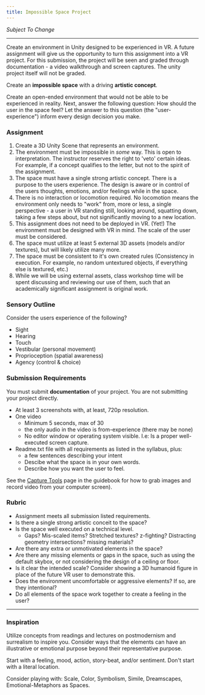 ```yaml
---
title: Impossible Space Project
---
```


*Subject To Change*

---

Create an environment in Unity designed to be experienced in VR. A future assignment will give us the opportunity to turn this assignment into a VR project. For this submission, the project will be seen and graded through documentation - a video walkthrough and screen captures. The unity project itself will not be graded.

Create an **impossible space** with a driving **artistic concept**.

Create an open-ended environment that would not be able to be experienced in reality. Next, answer the following question: How should the user in the space feel? Let the answer to this question (the "user-experience") inform every design decision you make.

### Assignment
  1. Create a 3D Unity Scene that represents an environment.
  1. The environment must be impossible in *some* way. This is open to interpretation. The instructor reserves the right to 'veto' certain ideas. For example, if a concept qualifies to the letter, but not to the spirit of the assignment.
  2. The space must have a single strong artistic concept. There is a purpose to the users experience. The design is aware or in control of the users thoughts, emotions, and/or feelings while in the space.
  3. There is no interaction or locomotion required. No locomotion means the environment only needs to "work" from, more or less, a single perspective - a user in VR standing still, looking around, squatting down, taking a few steps about, but not significantly moving to a new location.
  4. This assignment does not need to be deployed in VR. (Yet!) The environment must be designed with VR in mind. The scale of the user must be considered.
  5. The space must utilize at least 5 external 3D assets (models and/or textures), but will likely utilize many more.
  6. The space must be consistent to it's own created rules (Consistency in execution. For example, no random untextured objects, if everything else is textured, etc.)
  7. While we will be using external assets, class workshop time will be spent discussing and reviewing our use of them, such that an academically significant
        assignment is original work.


### Sensory Outline
Consider the users experience of the following?

- Sight
- Hearing
- Touch
- Vestibular (personal movement)
- Proprioception (spatial awareness)
- Agency (control & choice)


### Submission Requirements
You must submit **documentation** of your project. You are not submitting your project directly.

- At least 3 screenshots with, at least, 720p resolution.
- One video
  - Minimum 5 seconds, max of 30
  - the only audio in the video is from-experience (there may be none)
  - No editor window or operating system visible. I.e: Is a proper well-executed screen capture.
- Readme.txt file with all requirements as listed in the syllabus, plus:
  - a few sentences describing your intent
  - Descibe what the space is in your own words.
  - Describe how you want the user to feel.

See the [Capture Tools](https://guidebook.hdyar.com/digital-media-fundamentals/media-tools/capture-tools/) page in the guidebook for how to grab images and record video from your computer screen).

### Rubric
- Assignment meets all submission listed requirements.
- Is there a single strong artistic conceit to the space?
- Is the space well executed on a technical level.
  - Gaps? Mis-scaled items? Stretched textures? z-fighting? Distracting geometry intersections? missing materials?
- Are there any extra or unmotivated elements in the space?
- Are there any missing elements or gaps in the space, such as using the default skybox, or not considering the design of a ceiling or floor.
- Is it clear the intended scale? Consider showing a 3D humanoid figure in place of the future VR user to demonstrate this.
- Does the environment uncomfortable or aggressive elements? If so, are they intentional?
- Do all elements of the space work together to create a feeling in the user?

---

### Inspiration
Utilize concepts from readings and lectures on postmodernism and surrealism to inspire you. Consider ways that the elements can have an illustrative or emotional purpose beyond their representative purpose.

Start with a feeling, mood, action, story-beat, and/or sentiment. Don't start with a literal location.

Consider playing with: Scale, Color, Symbolism, Simile, Dreamscapes, Emotional-Metaphors as Spaces.
